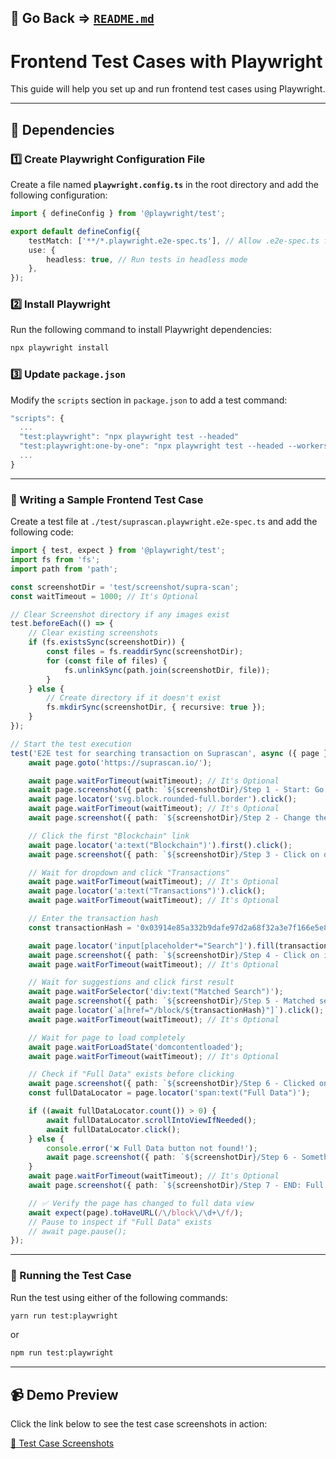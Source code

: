 ## 📄 Go Back => **[`README.md`](./README.md)**

# Frontend Test Cases with Playwright

This guide will help you set up and run frontend test cases using Playwright.

---

## 📌 Dependencies

### 1️⃣ Create Playwright Configuration File

Create a file named **`playwright.config.ts`** in the root directory and add the following configuration:

```ts
import { defineConfig } from '@playwright/test';

export default defineConfig({
    testMatch: ['**/*.playwright.e2e-spec.ts'], // Allow .e2e-spec.ts files
    use: {
        headless: true, // Run tests in headless mode
    },
});
```

### 2️⃣ Install Playwright

Run the following command to install Playwright dependencies:

```sh
npx playwright install
```

### 3️⃣ Update `package.json`

Modify the `scripts` section in `package.json` to add a test command:

```ts
"scripts": {
  ...
  "test:playwright": "npx playwright test --headed"
  "test:playwright:one-by-one": "npx playwright test --headed --workers=1"
  ...
}
```

---

### 📝 Writing a Sample Frontend Test Case

Create a test file at `./test/suprascan.playwright.e2e-spec.ts` and add the following code:

```ts
import { test, expect } from '@playwright/test';
import fs from 'fs';
import path from 'path';

const screenshotDir = 'test/screenshot/supra-scan';
const waitTimeout = 1000; // It's Optional

// Clear Screenshot directory if any images exist
test.beforeEach(() => {
    // Clear existing screenshots
    if (fs.existsSync(screenshotDir)) {
        const files = fs.readdirSync(screenshotDir);
        for (const file of files) {
            fs.unlinkSync(path.join(screenshotDir, file));
        }
    } else {
        // Create directory if it doesn't exist
        fs.mkdirSync(screenshotDir, { recursive: true });
    }
});

// Start the test execution
test('E2E test for searching transaction on Suprascan', async ({ page }) => {
    await page.goto('https://suprascan.io/');

    await page.waitForTimeout(waitTimeout); // It's Optional
    await page.screenshot({ path: `${screenshotDir}/Step 1 - Start: Go to website.png`, fullPage: true });
    await page.locator('svg.block.rounded-full.border').click();
    await page.waitForTimeout(waitTimeout); // It's Optional
    await page.screenshot({ path: `${screenshotDir}/Step 2 - Change theme to dark mode.png`, fullPage: true });

    // Click the first "Blockchain" link
    await page.locator('a:text("Blockchain")').first().click();
    await page.screenshot({ path: `${screenshotDir}/Step 3 - Click on dropdown (Blockchain > Transactions).png`, fullPage: true });

    // Wait for dropdown and click "Transactions"
    await page.waitForTimeout(waitTimeout); // It's Optional
    await page.locator('a:text("Transactions")').click();
    await page.waitForTimeout(waitTimeout); // It's Optional

    // Enter the transaction hash
    const transactionHash = '0x03914e85a332b9dafe97d2a68f32a3e7f166e5e8349a50d378921c3f76859f6f';

    await page.locator('input[placeholder*="Search"]').fill(transactionHash);
    await page.screenshot({ path: `${screenshotDir}/Step 4 - Click on input Search field > paste transactionHash.png`, fullPage: true });
    await page.waitForTimeout(waitTimeout); // It's Optional

    // Wait for suggestions and click first result
    await page.waitForSelector('div:text("Matched Search")');
    await page.screenshot({ path: `${screenshotDir}/Step 5 - Matched search.png`, fullPage: true });
    await page.locator(`a[href="/block/${transactionHash}"]`).click();
    await page.waitForTimeout(waitTimeout); // It's Optional

    // Wait for page to load completely
    await page.waitForLoadState('domcontentloaded');
    await page.waitForTimeout(waitTimeout); // It's Optional

    // Check if "Full Data" exists before clicking
    await page.screenshot({ path: `${screenshotDir}/Step 6 - Clicked on matched search > transaction-hash detail page > click on Full Data.png`, fullPage: true });
    const fullDataLocator = page.locator('span:text("Full Data")');

    if ((await fullDataLocator.count()) > 0) {
        await fullDataLocator.scrollIntoViewIfNeeded();
        await fullDataLocator.click();
    } else {
        console.error('❌ Full Data button not found!');
        await page.screenshot({ path: `${screenshotDir}/Step 6 - Something went wrong > (Clicked on matched search > transaction-hash detail page > click on Full Data).png`, fullPage: true });
    }
    await page.waitForTimeout(waitTimeout); // It's Optional
    await page.screenshot({ path: `${screenshotDir}/Step 7 - END: Full Data > detail page.png`, fullPage: true });

    // ✅ Verify the page has changed to full data view
    await expect(page).toHaveURL(/\/block\/\d+\/f/);
    // Pause to inspect if "Full Data" exists
    // await page.pause();
});
```

---

### 🚀 Running the Test Case

Run the test using either of the following commands:

```sh
yarn run test:playwright
```

or

```sh
npm run test:playwright
```

---

## 📹 Demo Preview

Click the link below to see the test case screenshots in action:

[🎥 Test Case Screenshots](./test/screenshot/supra-scan/)
